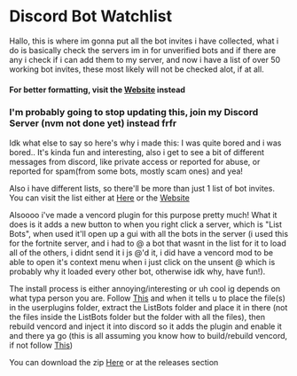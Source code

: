 # **Discord Bot Watchlist**

Hallo, this is where im gonna put all the bot invites i have collected, what i do is basically check the servers im in for unverified bots and if there are any i check if i can add them to my server, and now i have a list of over 50 working bot invites, these most likely will not be checked alot, if at all.

#### **For better formatting, visit the [Website](https://evil3d.github.io/Discord-Bot-Watchlist) instead**

### **I'm probably going to stop updating this, join my Discord Server (nvm not done yet) instead frfr**

Idk what else to say so here's why i made this:
  I was quite bored and i was bored..
  It's kinda fun and interesting, also i get to see a bit of different messages from discord, like private access or reported for abuse, or reported for spam(from some bots, mostly scam ones) and yea!
  
Also i have different lists, so there'll be more than just 1 list of bot invites. You can visit the list either at [Here](https://raw.githubusercontent.com/Evil3D/Discord-Bot-Watchlist/main/List.md) or the [Website](https://evil3d.github.io/Discord-Bot-Watchlist)

Alsoooo i've made a vencord plugin for this purpose pretty much!
What it does is it adds a new button to when you right click a server, which is "List Bots", when used it'll open up a gui with all the bots in the server (i used this for the fortnite server, and i had to @ a bot that wasnt in the list for it to load all of the others, i didnt send it i js @'d it, i did have a vencord mod to be able to open it's context menu when i just click on the unsent @ which is probably why it loaded every other bot, otherwise idk why, have fun!).

The install process is either annoying/interesting or uh cool ig depends on what typa person you are.
Follow [This](https://docs.vencord.dev/installing/custom-plugins/) and when it tells u to place the file(s) in the userplugins folder, extract the ListBots folder and place it in there (not the files inside the ListBots folder but the folder with all the files), then rebuild vencord and inject it into discord so it adds the plugin and enable it and there ya go (this is all assuming you know how to build/rebuild vencord, if not follow [This](https://docs.vencord.dev/installing/#building-vencord))

You can download the zip [Here](https://github.com/Evil3D/Discord-Bot-Watchlist/releases/download/v1.02/ServerEnhancements.zip) or at the releases section
